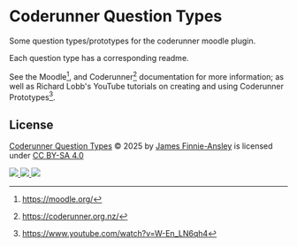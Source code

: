 # Coderunner Question Types

Some question types/prototypes for the coderunner moodle plugin.

Each question type has a corresponding readme.

See the Moodle[^1], and Coderunner[^2] documentation for more information; as
well as Richard Lobb's YouTube tutorials on creating and using Coderunner
Prototypes[^3].

## License

<a href="https://github.com/Programming-Education-Research/coderunner-question-types">Coderunner Question Types</a> © 2025 by <a href="https://github.com/James-Ansley">James Finnie-Ansley</a> is licensed under <a href="https://creativecommons.org/licenses/by-sa/4.0/">CC BY-SA 4.0</a>

<a href="https://creativecommons.org/licenses/by-sa/4.0/">
<img src="https://mirrors.creativecommons.org/presskit/icons/cc.svg">
<img src="https://mirrors.creativecommons.org/presskit/icons/by.svg">
<img src="https://mirrors.creativecommons.org/presskit/icons/sa.svg">
</a>

[^1]: https://moodle.org/
[^2]: https://coderunner.org.nz/
[^3]: https://www.youtube.com/watch?v=W-En_LN6qh4
